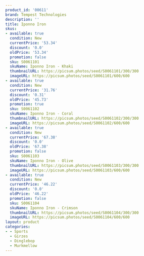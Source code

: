 ```yaml
---
product_id: '00611'
brand: Tempest Technologies
description: ''
title: Iponno Iron
skus:
- available: true
  condition: New
  currentPrice: '53.34'
  discount: '0.0'
  oldPrice: '53.34'
  promotion: false
  sku: S0061101
  skuName: Iponno Iron - Khaki
  thumbnailURL: https://picsum.photos/seed/S0061101/300/300
  imageURL: https://picsum.photos/seed/S0061101/600/600
- available: true
  condition: New
  currentPrice: '31.76'
  discount: '0.31'
  oldPrice: '45.73'
  promotion: true
  sku: S0061102
  skuName: Iponno Iron - Coral
  thumbnailURL: https://picsum.photos/seed/S0061102/300/300
  imageURL: https://picsum.photos/seed/S0061102/600/600
- available: true
  condition: New
  currentPrice: '67.38'
  discount: '0.0'
  oldPrice: '67.38'
  promotion: false
  sku: S0061103
  skuName: Iponno Iron - Olive
  thumbnailURL: https://picsum.photos/seed/S0061103/300/300
  imageURL: https://picsum.photos/seed/S0061103/600/600
- available: true
  condition: New
  currentPrice: '46.22'
  discount: '0.0'
  oldPrice: '46.22'
  promotion: false
  sku: S0061104
  skuName: Iponno Iron - Crimson
  thumbnailURL: https://picsum.photos/seed/S0061104/300/300
  imageURL: https://picsum.photos/seed/S0061104/600/600
layout: product
categories:
- - Sports
  - Girzes
  - Dinglebop
  - Murkmellow
---
```

